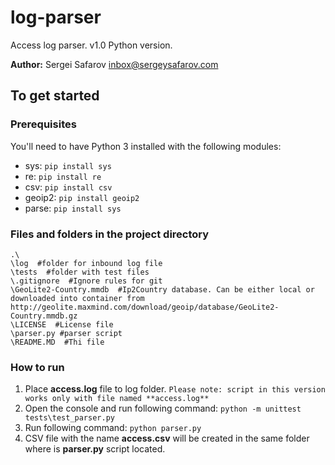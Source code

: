 # log-parser
Access log parser. v1.0 Python version.

**Author:** Sergei Safarov <inbox@sergeysafarov.com>
 
 
## To get started

### Prerequisites
You'll need to have Python 3 installed with the following modules:
* sys: ```pip install sys```
* re: ```pip install re```
* csv: ```pip install csv```
* geoip2: ```pip install geoip2```
* parse: ```pip install sys```

### Files and folders in the project directory


    .\
    \log  #folder for inbound log file
    \tests  #folder with test files
    \.gitignore  #Ignore rules for git
    \GeoLite2-Country.mmdb  #Ip2Country database. Can be either local or downloaded into container from http://geolite.maxmind.com/download/geoip/database/GeoLite2-Country.mmdb.gz
    \LICENSE  #License file
    \parser.py #parser script
    \README.MD  #Thi file 

### How to run
1. Place **access.log** file to log folder.
    `Please note: script in this version works only with file named **access.log**`
2. Open the console and run following command: ```python -m unittest tests\test_parser.py```
3. Run following command: ```python parser.py```
4. CSV file with the name **access.csv** will be created in the same folder where is **parser.py** script located.   
